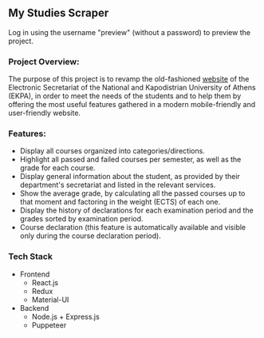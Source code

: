 ## My Studies Scraper

Log in using the username "preview" (without a password) to preview the project.

### Project Overview:

The purpose of this project is to revamp the old-fashioned [website](https://my-studies.uoa.gr) of the Electronic Secretariat of the National and Kapodistrian University of Athens (EKPA), in order to meet the needs of
the students and to help them by offering the most useful features gathered in a modern mobile-friendly and user-friendly website.

### Features:

- Display all courses organized into categories/directions.
- Highlight all passed and failed courses per semester, as well as the grade for each course.
- Display general information about the student, as provided by their department's secretariat and listed in the relevant services.
- Show the average grade, by calculating all the passed courses up to that moment and factoring in the weight (ECTS) of each one.
- Display the history of declarations for each examination period and the grades sorted by examination period.
- Course declaration (this feature is automatically available and visible only during the course declaration period).

### Tech Stack

- Frontend
  - React.js
  - Redux
  - Material-UI
- Backend
  - Node.js + Express.js
  - Puppeteer
